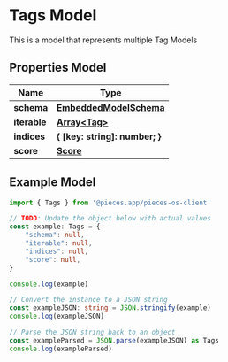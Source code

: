 
# Tags Model

This is a model that represents multiple Tag Models

## Properties Model

Name | Type
------------ | -------------
**schema** | [**EmbeddedModelSchema**](EmbeddedModelSchema)
**iterable** | [**Array&lt;Tag&gt;**](Tag)
**indices** | **\{ [key: string]: number; \}**
**score** | [**Score**](Score)

## Example Model

```typescript
import { Tags } from '@pieces.app/pieces-os-client'

// TODO: Update the object below with actual values
const example: Tags = {
    "schema": null,
    "iterable": null,
    "indices": null,
    "score": null,
}

console.log(example)

// Convert the instance to a JSON string
const exampleJSON: string = JSON.stringify(example)
console.log(exampleJSON)

// Parse the JSON string back to an object
const exampleParsed = JSON.parse(exampleJSON) as Tags
console.log(exampleParsed)
```


